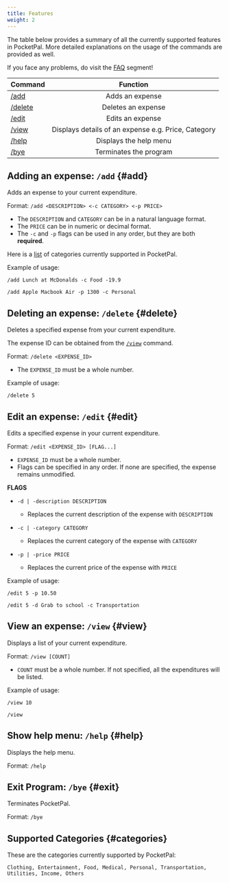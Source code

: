 ```yaml
---
title: Features
weight: 2
---
```


The table below provides a summary of all the currently supported features in PocketPal.
More detailed explanations on the usage of the commands are provided as well.

If you face any problems, do visit the [FAQ](../faq) segment!

| Command |                      Function                       |
| ------- | :-------------------------------------------------: |
| [/add](#add)    |                   Adds an expense                   |
| [/delete](#delete) |                 Deletes an expense                  |
| [/edit](#edit)   |                  Edits an expense                   |
| [/view](#view)  | Displays details of an expense e.g. Price, Category |
| [/help](#help)   |               Displays the help menu                |
| [/bye](#bye)    |               Terminates the program                |

## Adding an expense: `/add` {#add}

Adds an expense to your current expenditure.

Format: `/add <DESCRIPTION> <-c CATEGORY> <-p PRICE>`

-   The `DESCRIPTION` and `CATEGORY` can be in a natural language format.
-   The `PRICE` can be in numeric or decimal format.
-   The `-c` and `-p` flags can be used in any order, but they are both **required**.

Here is a [list](#categories) of categories currently supported in PocketPal.

Example of usage:

`/add Lunch at McDonalds -c Food -19.9`

`/add Apple Macbook Air -p 1300 -c Personal`

## Deleting an expense: `/delete` {#delete}

Deletes a specified expense from your current expenditure. 

The expense ID can be obtained from the [`/view`](#view) command.

Format: `/delete <EXPENSE_ID>`

- The `EXPENSE_ID` must be a whole number.

Example of usage:

`/delete 5`

## Edit an expense: `/edit` {#edit}

Edits a specified expense in your current expenditure.

Format: `/edit <EXPENSE_ID> [FLAG...]`

- `EXPENSE_ID` must be a whole number.
- Flags can be specified in any order. If none are specified, the expense remains unmodified.

__FLAGS__

- `-d | -description DESCRIPTION`
    - Replaces the current description of the expense with `DESCRIPTION`

- `-c | -category CATEGORY`
    - Replaces the current category of the expense with `CATEGORY`

- `-p | -price PRICE`
    - Replaces the current price of the expense with `PRICE`
     
Example of usage:

`/edit 5 -p 10.50`

`/edit 5 -d Grab to school -c Transportation`

## View an expense: `/view` {#view}

Displays a list of your current expenditure.

Format: `/view [COUNT]`

- `COUNT` must be a whole number. If not specified, all the expenditures will be listed.

Example of usage:

`/view 10`

`/view`

## Show help menu: `/help` {#help}

Displays the help menu.

Format: `/help`

## Exit Program: `/bye` {#exit}

Terminates PocketPal.

Format: `/bye`

## Supported Categories {#categories}

These are the categories currently supported by PocketPal:

`Clothing, Entertainment, Food, Medical, Personal, Transportation, Utilities, Income, Others`